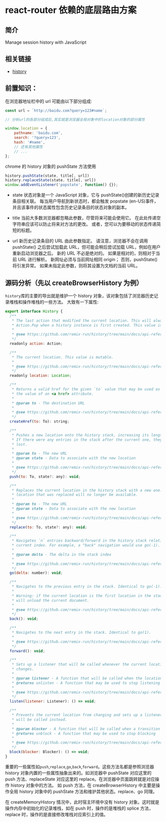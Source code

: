 # react-router 依赖的底层路由方案

## 简介

Manage session history with JavaScript

## 相关链接

-   [history](https://github.com/remix-run/history)

## 前置知识：

在浏览器地址栏中的 url 可能由以下部分组成:

```js
const url = `http://baidu.com?query=123#name`;

// 分析url的各部分组成后,其实就是浏览器全局对象中的location对象的部分属性

window.location = {
    pathname: 'baidu.com',
    search: '?query=123',
    hash: '#name',
    // 还有其他属性
    // ...
};
```

chrome 的 history 对象的 pushState 方法使用

```js
history.pushState(state, title[, url])
history.replaceState(state, title[, url])
window.addEventListener('popstate', function() {});
```

-   state 状态对象是一个 JavaScript 对象，它与 pushState()创建的新历史记录条目相关联。 每当用户导航到新状态时，都会触发 popstate (en-US)事件，并且该事件的状态属性包含历史记录条目的状态对象的副本。

-   title
    当前大多数浏览器都忽略此参数，尽管将来可能会使用它。 在此处传递空字符串应该可以防止将来对方法的更改。 或者，您可以为要移动的状态传递简短的标题。

-   url 新历史记录条目的 URL 由此参数指定。 请注意，浏览器不会在调用 pushState() 之后尝试加载此 URL，但可能会稍后尝试加载 URL，例如在用户重新启动浏览器之后。 新的 URL 不必是绝对的。 如果是相对的，则相对于当前 URL 进行解析。 新网址必须与当前网址相同 origin； 否则，pushState()将引发异常。 如果未指定此参数，则将其设置为文档的当前 URL。

## 源码分析（先以 createBrowserHistory 为例）

`history`库的主要的导出就是维护一个 history 对象，该对象包括了浏览器历史记录堆栈和操作堆栈的一些方法。
大致有一下属性:

```js
export interface History {
  /**
   * The last action that modified the current location. This will always be
   * Action.Pop when a history instance is first created. This value is mutable.
   *
   * @see https://github.com/remix-run/history/tree/main/docs/api-reference.md#history.action
   */
  readonly action: Action;

  /**
   * The current location. This value is mutable.
   *
   * @see https://github.com/remix-run/history/tree/main/docs/api-reference.md#history.location
   */
  readonly location: Location;

  /**
   * Returns a valid href for the given `to` value that may be used as
   * the value of an <a href> attribute.
   *
   * @param to - The destination URL
   *
   * @see https://github.com/remix-run/history/tree/main/docs/api-reference.md#history.createHref
   */
  createHref(to: To): string;

  /**
   * Pushes a new location onto the history stack, increasing its length by one.
   * If there were any entries in the stack after the current one, they are
   * lost.
   *
   * @param to - The new URL
   * @param state - Data to associate with the new location
   *
   * @see https://github.com/remix-run/history/tree/main/docs/api-reference.md#history.push
   */
  push(to: To, state?: any): void;

  /**
   * Replaces the current location in the history stack with a new one.  The
   * location that was replaced will no longer be available.
   *
   * @param to - The new URL
   * @param state - Data to associate with the new location
   *
   * @see https://github.com/remix-run/history/tree/main/docs/api-reference.md#history.replace
   */
  replace(to: To, state?: any): void;

  /**
   * Navigates `n` entries backward/forward in the history stack relative to the
   * current index. For example, a "back" navigation would use go(-1).
   *
   * @param delta - The delta in the stack index
   *
   * @see https://github.com/remix-run/history/tree/main/docs/api-reference.md#history.go
   */
  go(delta: number): void;

  /**
   * Navigates to the previous entry in the stack. Identical to go(-1).
   *
   * Warning: if the current location is the first location in the stack, this
   * will unload the current document.
   *
   * @see https://github.com/remix-run/history/tree/main/docs/api-reference.md#history.back
   */
  back(): void;

  /**
   * Navigates to the next entry in the stack. Identical to go(1).
   *
   * @see https://github.com/remix-run/history/tree/main/docs/api-reference.md#history.forward
   */
  forward(): void;

  /**
   * Sets up a listener that will be called whenever the current location
   * changes.
   *
   * @param listener - A function that will be called when the location changes
   * @returns unlisten - A function that may be used to stop listening
   *
   * @see https://github.com/remix-run/history/tree/main/docs/api-reference.md#history.listen
   */
  listen(listener: Listener): () => void;

  /**
   * Prevents the current location from changing and sets up a listener that
   * will be called instead.
   *
   * @param blocker - A function that will be called when a transition is blocked
   * @returns unblock - A function that may be used to stop blocking
   *
   * @see https://github.com/remix-run/history/tree/main/docs/api-reference.md#history.block
   */
  block(blocker: Blocker): () => void;
}
```

重要的一些属性如`push`,`replace`,`go`,`back`,`forward`。这些方法名都是参照浏览器 history 对象内置的一些属性抽象出来的。如浏览器中 pushState 对应这里的 push 方法、replaceState 对应这里的 replace。在浏览器中页面跳转就是对应操作 history 对象中的方法。
如 push 方法，在 createBrowserHistory 中主要是操作全局 history 对象中的 pushState 方法和维护其他状态。replace、go 同理。

在 createMemoryHistory 情况中，此时宿主环境中没有 history 对象。这时就是操作内存中初始化的记录堆栈，如在 push 时，操作的是堆栈的 splice 方法，replace 时，操作的是直接修改堆栈对应索引上的值。
